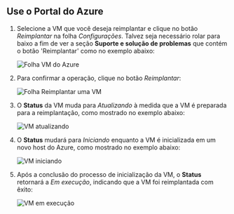 ## <a name="use-the-azure-portal"></a>Use o Portal do Azure
1. Selecione a VM que você deseja reimplantar e clique no botão *Reimplantar* na folha *Configurações*. Talvez seja necessário rolar para baixo a fim de ver a seção **Suporte e solução de problemas** que contém o botão 'Reimplantar' como no exemplo abaixo:
   
    ![Folha VM do Azure](./media/virtual-machines-common-redeploy-to-new-node/vmoverview.png)
2. Para confirmar a operação, clique no botão *Reimplantar*:
   
    ![Folha Reimplantar uma VM](./media/virtual-machines-common-redeploy-to-new-node/redeployvm.png)
3. O **Status** da VM muda para *Atualizando* à medida que a VM é preparada para a reimplantação, como mostrado no exemplo abaixo:
   
    ![VM atualizando](./media/virtual-machines-common-redeploy-to-new-node/vmupdating.png)
4. O **Status** mudará para *Iniciando* enquanto a VM é inicializada em um novo host do Azure, como mostrado no exemplo abaixo:
   
    ![VM iniciando](./media/virtual-machines-common-redeploy-to-new-node/vmstarting.png)
5. Após a conclusão do processo de inicialização da VM, o **Status** retornará a *Em execução*, indicando que a VM foi reimplantada com êxito:
   
    ![VM em execução](./media/virtual-machines-common-redeploy-to-new-node/vmrunning.png)

